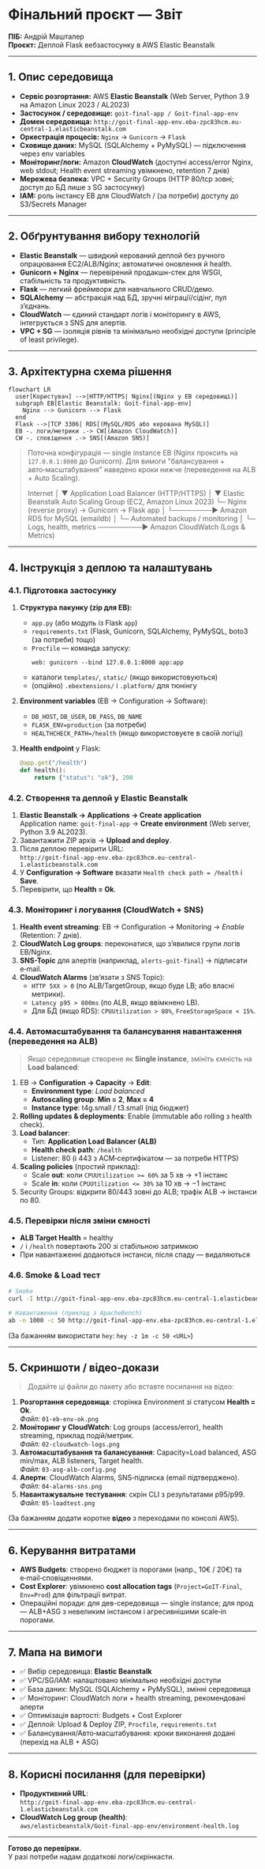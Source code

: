
# Фінальний проєкт — Звіт  
**ПІБ:** Андрій Машталер  
**Проєкт:** Деплой Flask вебзастосунку в AWS Elastic Beanstalk  

---

## 1. Опис середовища
- **Сервіс розгортання:** AWS **Elastic Beanstalk** (Web Server, Python 3.9 на Amazon Linux 2023 / AL2023)
- **Застосунок / середовище:** `goit-final-app / Goit-final-app-env`
- **Домен середовища:** `http://goit-final-app-env.eba-zpc83hcm.eu-central-1.elasticbeanstalk.com`
- **Оркестрація процесів:** `Nginx` → `Gunicorn` → `Flask`
- **Сховище даних:** MySQL (SQLAlchemy + PyMySQL) — підключення через env variables
- **Моніторинг/логи:** Amazon **CloudWatch** (доступні access/error Nginx, web stdout; Health event streaming увімкнено, retention 7 днів)
- **Мережева безпека:** VPC + Security Groups (HTTP 80/tcp зовні; доступ до БД лише з SG застосунку)
- **IAM:** роль інстансу EB для CloudWatch / (за потреби) доступу до S3/Secrets Manager

---

## 2. Обґрунтування вибору технологій
- **Elastic Beanstalk** — швидкий керований деплой без ручного опрацювання EC2/ALB/Nginx; автоматичні оновлення й health.
- **Gunicorn + Nginx** — перевірений продакшн-стек для WSGI, стабільність та продуктивність.
- **Flask** — легкий фреймворк для навчального CRUD/демо.
- **SQLAlchemy** — абстракція над БД, зручні міграції/сідінг, пул з’єднань.
- **CloudWatch** — єдиний стандарт логів і моніторингу в AWS, інтегрується з SNS для алертів.
- **VPC + SG** — ізоляція рівнів та мінімально необхідні доступи (principle of least privilege).

---

## 3. Архітектурна схема рішення
```mermaid
flowchart LR
  user[Користувач] -->|HTTP/HTTPS| Nginx[(Nginx у EB середовищі)]
  subgraph EB[Elastic Beanstalk: Goit-final-app-env]
    Nginx --> Gunicorn --> Flask
  end
  Flask -->|TCP 3306| RDS[(MySQL/RDS або керована MySQL)]
  EB -. логи/метрики .-> CW[(Amazon CloudWatch)]
  CW -. сповіщення .-> SNS[(Amazon SNS)]
```
> Поточна конфігурація — single instance EB (Nginx проксить на `127.0.0.1:8000` до Gunicorn). Для вимоги "балансування + авто‑масштабування" наведено кроки нижче (переведення на ALB + Auto Scaling).
>
> Internet
   │
   ▼
Application Load Balancer (HTTP/HTTPS)
   │
   ▼
Elastic Beanstalk Auto Scaling Group (EC2, Amazon Linux 2023)
   └─ Nginx (reverse proxy) → Gunicorn → Flask app
         │
         └────────► Amazon RDS for MySQL (emaildb)
                         │
                         └─ Automated backups / monitoring
   │
   └─ Logs, health, metrics ─────────► Amazon CloudWatch (Logs & Metrics)


---

## 4. Інструкція з деплою та налаштувань

### 4.1. Підготовка застосунку
1. **Структура пакунку (zip для EB):**
   - `app.py` (або модуль із Flask `app`)
   - `requirements.txt` (Flask, Gunicorn, SQLAlchemy, PyMySQL, boto3 (за потреби) тощо)
   - `Procfile` — команда запуску:
     ```
     web: gunicorn --bind 127.0.0.1:8000 app:app
     ```
   - каталоги `templates/`, `static/` (якщо використовуються)
   - (опційно) `.ebextensions/` і `.platform/` для тюнінгу

2. **Environment variables** (EB → Configuration → Software):
   - `DB_HOST`, `DB_USER`, `DB_PASS`, `DB_NAME`
   - `FLASK_ENV=production` (за потреби)
   - `HEALTHCHECK_PATH=/health` (якщо використовуєте в своїй логіці)

3. **Health endpoint** у Flask:
   ```python
   @app.get("/health")
   def health():
       return {"status": "ok"}, 200
   ```

### 4.2. Створення та деплой у Elastic Beanstalk
1. **Elastic Beanstalk → Applications → Create application**  
   Application name: `goit-final-app` → **Create environment** (Web server, Python 3.9 AL2023).
2. Завантажити ZIP архів → **Upload and deploy**.
3. Після деплою перевірити URL:  
   `http://goit-final-app-env.eba-zpc83hcm.eu-central-1.elasticbeanstalk.com`
4. У **Configuration → Software** вказати `Health check path = /health` і **Save**.
5. Перевірити, що **Health = Ok**.

### 4.3. Моніторинг і логування (CloudWatch + SNS)
1. **Health event streaming**: EB → Configuration → Monitoring → *Enable* (Retention: 7 днів).
2. **CloudWatch Log groups**: переконатися, що з’явилися групи логів EB/Nginx.
3. **SNS-Topic** для алертів (наприклад, `alerts-goit-final`) → підписати e‑mail.
4. **CloudWatch Alarms** (зв’язати з SNS Topic):
   - `HTTP 5XX > 0` (по ALB/TargetGroup, якщо буде LB; або власні метрики).
   - `Latency p95 > 800ms` (по ALB, якщо ввімкнено LB).
   - Для БД (якщо RDS): `CPUUtilization > 80%`, `FreeStorageSpace < 15%`.

### 4.4. Автомасштабування та балансування навантаження (переведення на ALB)
> Якщо середовище створене як **Single instance**, змініть ємність на **Load balanced**:
1. EB → **Configuration → Capacity** → **Edit**:  
   - **Environment type**: *Load balanced*  
   - **Autoscaling group**: **Min = 2**, **Max = 4**  
   - **Instance type**: t4g.small / t3.small (під бюджет)  
2. **Rolling updates & deployments**: Enable (immutable або rolling з health check).
3. **Load balancer**:
   - Тип: **Application Load Balancer (ALB)**
   - **Health check path**: `/health`
   - Listener: 80 (і 443 з ACM‑сертифікатом — за потреби HTTPS)
4. **Scaling policies** (простий приклад):
   - Scale **out**: коли `CPUUtilization >= 60%` за 5 хв → +1 інстанс
   - Scale **in**: коли `CPUUtilization <= 30%` за 10 хв → −1 інстанс
5. Security Groups: відкрити 80/443 зовні до ALB; трафік ALB → інстанси по 80.

### 4.5. Перевірки після зміни ємності
- **ALB Target Health** = healthy
- `/` і `/health` повертають 200 зі стабільною затримкою
- При навантаженні додаються інстанси, після спаду — видаляються

### 4.6. Smoke & Load тест
```bash
# Smoke
curl -I http://goit-final-app-env.eba-zpc83hcm.eu-central-1.elasticbeanstalk.com/health

# Навантаження (приклад з ApacheBench)
ab -n 1000 -c 50 http://goit-final-app-env.eba-zpc83hcm.eu-central-1.elasticbeanstalk.com/
```
(За бажанням використати `hey`: `hey -z 1m -c 50 <URL>`)

---

## 5. Скриншоти / відео-докази
> Додайте ці файли до пакету або вставте посилання на відео:
1. **Розгортання середовища**: сторінка Environment зі статусом **Health = Ok**.  
   _Файл:_ `01-eb-env-ok.png`
2. **Моніторинг у CloudWatch**: Log groups (access/error), health streaming, приклад подій/метрик.  
   _Файл:_ `02-cloudwatch-logs.png`
3. **Автомасштабування та балансування**: Capacity=Load balanced, ASG min/max, ALB listeners, Target health.  
   _Файл:_ `03-asg-alb-config.png`
4. **Алерти**: CloudWatch Alarms, SNS‑підписка (email підтверджено).  
   _Файл:_ `04-alarms-sns.png`
5. **Навантажувальне тестування**: скрін CLI з результатами p95/p99.  
   _Файл:_ `05-loadtest.png`

(За бажанням додати коротке **відео** з переходами по консолі AWS).

---

## 6. Керування витратами
- **AWS Budgets**: створено бюджет із порогами (напр., 10€ / 20€) та e‑mail‑сповіщеннями.
- **Cost Explorer**: увімкнено **cost allocation tags** (`Project=GoIT-Final`, `Env=Prod`) для фільтрації витрат.
- Операційні поради: для дев-середовища — single instance; для прод — ALB+ASG з невеликим інстансом і агресивнішими scale‑in порогами.

---

## 7. Мапа на вимоги
- ✅ Вибір середовища: **Elastic Beanstalk**
- ✅ VPC/SG/IAM: налаштовано мінімально необхідні доступи
- ✅ База даних: MySQL (SQLAlchemy + PyMySQL), змінні середовища
- ✅ Моніторинг: CloudWatch логи + health streaming, рекомендовані алерти
- ✅ Оптимізація вартості: Budgets + Cost Explorer
- ✅ Деплой: Upload & Deploy ZIP, `Procfile`, `requirements.txt`
- ✅ Балансування/Авто‑масштабування: кроки виконання додані (перехід на ALB + ASG)

---

## 8. Корисні посилання (для перевірки)
- **Продуктивний URL**:  
  `http://goit-final-app-env.eba-zpc83hcm.eu-central-1.elasticbeanstalk.com`
- **CloudWatch Log group (health)**:  
  `aws/elasticbeanstalk/Goit-final-app-env/environment-health.log`

---

**Готово до перевірки.**  
У разі потреби надам додаткові логи/скрінкасти.
